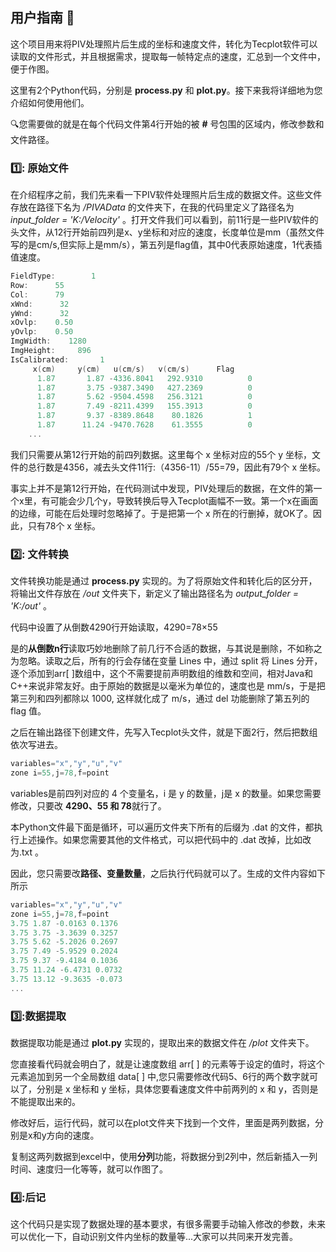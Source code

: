 ## 用户指南 📖

这个项目用来将PIV处理照片后生成的坐标和速度文件，转化为Tecplot软件可以读取的文件形式，并且根据需求，提取每一帧特定点的速度，汇总到一个文件中，便于作图。

这里有2个Python代码，分别是 **process.py** 和 **plot.py**。接下来我将详细地为您介绍如何使用他们。

🔍您需要做的就是在每个代码文件第4行开始的被 **#** 号包围的区域内，修改参数和文件路径。

### 1️⃣: 原始文件

在介绍程序之前，我们先来看一下PIV软件处理照片后生成的数据文件。这些文件存放在路径下名为 */PIVAData* 的文件夹下，在我的代码里定义了路径名为 *input_folder = 'K:/Velocity'* 。打开文件我们可以看到，前11行是一些PIV软件的头文件，从12行开始前四列是x、y坐标和对应的速度，长度单位是mm（虽然文件写的是cm/s,但实际上是mm/s），第五列是flag值，其中0代表原始速度，1代表插值速度。

```c
FieldType:        1
Row:      55
Col:      79
xWnd:      32
yWnd:      32
xOvlp:    0.50
yOvlp:    0.50
ImgWidth:    1280
ImgHeight:     896
IsCalibrated:       1
     x(cm)     y(cm)   u(cm/s)   v(cm/s)      Flag
      1.87       1.87 -4336.8041   292.9310          0
      1.87       3.75 -9387.3490   427.2369          0
      1.87       5.62 -9504.4598   256.3121          0
      1.87       7.49 -8211.4399   155.3913          0
      1.87       9.37 -8389.8648    80.1826          1
      1.87      11.24 -9470.7628    61.3555          0
    ...
```

我们只需要从第12行开始的前四列数据。这里每个 x 坐标对应的55个 y 坐标，文件的总行数是4356，减去头文件11行:（4356-11）/55=79，因此有79个 x 坐标。

事实上并不是第12行开始，在代码测试中发现，PIV处理后的数据，在文件的第一个x里，有可能会少几个y，导致转换后导入Tecplot画幅不一致。第一个x在画面的边缘，可能在后处理时忽略掉了。于是把第一个 x 所在的行删掉，就OK了。因此，只有78个 x 坐标。

### 2️⃣: 文件转换

文件转换功能是通过 **process.py** 实现的。为了将原始文件和转化后的区分开，将输出文件存放在 */out* 文件夹下，新定义了输出路径名为 *output_folder = 'K:/out'*  。

代码中设置了从倒数4290行开始读取，4290=78×55

是的**从倒数n行**读取巧妙地删除了前几行不合适的数据，与其说是删除，不如称之为忽略。读取之后，所有的行会存储在变量 Lines 中，通过 split 将 Lines 分开，逐个添加到arr[ ]数组中，这个不需要提前声明数组的维数和空间，相对Java和C++来说非常友好。由于原始的数据是以毫米为单位的，速度也是 mm/s，于是把第三列和四列都除以 1000, 这样就化成了 m/s，通过 del 功能删除了第五列的 flag 值。

之后在输出路径下创建文件，先写入Tecplot头文件，就是下面2行，然后把数组依次写进去。

```c
variables="x","y","u","v"
zone i=55,j=78,f=point
```

variables是前四列对应的 4 个变量名，i 是 y 的数量，j是 x 的数量。如果您需要修改，只要改 **4290、55 和 78**就行了。

本Python文件最下面是循环，可以遍历文件夹下所有的后缀为 .dat 的文件，都执行上述操作。如果您需要其他的文件格式，可以把代码中的 .dat 改掉，比如改为.txt 。

因此，您只需要改**路径、变量数量**，之后执行代码就可以了。生成的文件内容如下所示

```c
variables="x","y","u","v"
zone i=55,j=78,f=point
3.75 1.87 -0.0163 0.1376
3.75 3.75 -3.3639 0.3257
3.75 5.62 -5.2026 0.2697
3.75 7.49 -5.9529 0.2024
3.75 9.37 -9.4184 0.1036
3.75 11.24 -6.4731 0.0732
3.75 13.12 -9.3635 -0.073
...
```

### 3️⃣:数据提取

数据提取功能是通过 **plot.py** 实现的，提取出来的数据文件在 */plot* 文件夹下。

您直接看代码就会明白了，就是让速度数组 arr[ ] 的元素等于设定的值时，将这个元素追加到另一个全局数组 data[ ] 中,您只需要修改代码5、6行的两个数字就可以了，分别是 x 坐标和 y 坐标，具体您要看速度文件中前两列的 x 和 y，否则是不能提取出来的。

修改好后，运行代码，就可以在plot文件夹下找到一个文件，里面是两列数据，分别是x和y方向的速度。

复制这两列数据到excel中，使用**分列**功能，将数据分到2列中，然后新插入一列时间、速度归一化等等，就可以作图了。

### 4️⃣:后记

这个代码只是实现了数据处理的基本要求，有很多需要手动输入修改的参数，未来可以优化一下，自动识别文件内坐标的数量等...大家可以共同来开发完善。


